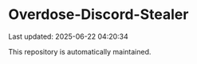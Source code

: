 # Overdose-Discord-Stealer

Last updated: 2025-06-22 04:20:34

This repository is automatically maintained.

